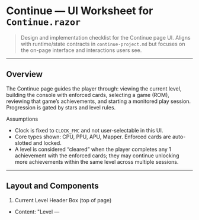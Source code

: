 # Continue — UI Worksheet for `Continue.razor`

> Design and implementation checklist for the Continue page UI. Aligns with runtime/state contracts in `continue-project.md` but focuses on the on-page interface and interactions users see.

---

## Overview

The Continue page guides the player through: viewing the current level, building the console with enforced cards, selecting a game (ROM), reviewing that game’s achievements, and starting a monitored play session. Progression is gated by stars and level rules.

Assumptions
- Clock is fixed to `CLOCK_FMC` and not user-selectable in this UI.
- Core types shown: CPU, PPU, APU, Mapper. Enforced cards are auto-slotted and locked.
- A level is considered “cleared” when the player completes any 1 achievement with the enforced cards; they may continue unlocking more achievements within the same level across multiple sessions.

---

## Layout and Components

1) Current Level Header Box (top of page)
- Content: "Level <number> — <Title>"
- Enforced Cards: textual list of the enforced/required cards for the level (e.g., CPU_X, PPU_Y, APU_Z, MAPPER_N).
  - Each enforced card name is clickable; clicking opens a full-screen modal with a zoomed representation of that card. The screen behind is darkened until close.
- Level Clear State: shows a status chip/badge: "Cleared" or "Not Cleared" for the current level.
  - Definition: Cleared if the player has completed any 1 achievement while using the enforced cards for this level.
  - Resets to Not Cleared upon advancing to the next level.
- CTA under the header box: "Go to next level (5 stars)" button.
  - Disabled if the player lacks the required stars for the current level’s threshold.

2) Core Selector (2x2 grid)
- Shows four slots: CPU, PPU, APU, Mapper. The Clock is omitted (implicitly `CLOCK_FMC`).
- Each slot is displayed as a card (empty state text: "Select a CPU Core" / "Select a PPU Core" / etc.).
- Enforced cards appear pre-slotted in their corresponding slots, grayed-out, with a white Lock icon overlay. They are not removable or editable for this level.
- Non-enforced slots are player-selectable; clicking opens a picker to choose from owned/inventory cards of the matching type.
- On level advance, non-enforced slots reset to empty. Enforced slots update to the next level’s enforced cards.

3) Game (ROM) Selector
- Enhanced ROM manager table/list showing entries from continue-db/IndexedDB with columns:
  - Title, System, Compatibility Level (or flag), Achievements (# available / # total), and Notes (if any).
- Filters: include only compatible games (have at least one achievement in DB) for progression. Non-compatible entries may display but are not selectable for progression.
- Selecting a game updates the Achievements panel below.

4) Achievements Panel
- Shows the available achievements for the selected game, with status (Completed / Not Completed). Indicate counts (e.g., 12/25 completed).
- For the next session, the engine will sample 5 uncompleted achievements, but this panel lists the full set for the selected game.

5) Session CTA
- Button: "Start the game".
  - Disabled until all required cores are satisfied (enforced + any required optional ones for a valid build) and a compatible game is selected.
  - Disabled if the selected game has zero achievements.

---

## Interaction Details

Modal for Card Zoom
- Trigger: click any enforced card name in the header box.
- Behavior: full-screen overlay with darkened backdrop; shows a large card visual with card title, type, and metadata; close via [X] or backdrop click.

Level Clear Indicator
- Reads from Save: a transient per-level flag computed by checking if at least one achievement was unlocked while this level’s enforced cards were active.
- On advancing to next level, the clear indicator resets for the new current level.

Start/Next Buttons
- Start the game: becomes enabled when build constraints are satisfied and a compatible game with achievements is selected.
- Go to next level (5 stars): enabled when `save.stars >= currentLevel.requiredStars`.
  - Label shows "(5 stars)" as specified; the required threshold can be dynamic under the hood, but the copy here follows the spec string.

Achievement Progress Within a Level
- The player can unlock multiple achievements over multiple sessions while remaining on the same level. The level’s clear condition (any 1) is simply the minimum threshold to consider it cleared; unlocking more is allowed and contributes stars.

---

## Data & Bindings

- Current Level: `save.currentLevel`, display paired `Level` content from DB (title, requiredCards, requiredStars).
- Enforced Cards: `level.requiredCards` mapped to their types (CPU/PPU/APU/Mapper) and slotted automatically.
- Locked State: enforced slots are non-interactive; display lock overlay.
- Inventory Cards: `save.inventoryCards` filter by type to populate pickers.
- ROM Registry: `save.romRegistry` joined to Content DB `games` for title/system and to achievements index for counts.
- Achievements List: all `achievements` for selected game, with completion marked via `save.unlockedAchievements`.
- Cleared Flag: derived per-level property based on presence of any unlocked achievement earned with this level’s enforced build.

---

## Acceptance Checklist (Tasks with Subtasks)

Top Header Box
- [ ] Render current level number and title
- [ ] Render enforced cards as clickable text chips
  - [ ] Click → open full-screen modal with zoomed card
  - [ ] Backdrop darkens; ESC/backdrop click closes
- [ ] Show level clear status chip (Cleared/Not Cleared)
  - [ ] Compute from save + per-level session unlock history
  - [ ] Reset on level advance
- [ ] "Go to next level (5 stars)" button
  - [ ] Disable if `save.stars < requiredStars`
  - [ ] On click → advance level, grant rewards, reset unlocked slots

Core Selector (2x2 Grid)
- [ ] Layout four slots (CPU, PPU, APU, Mapper)
- [ ] Auto-slot enforced cards; gray-out + white Lock overlay
- [ ] Empty slot copy: "Select a <Type> Core"
- [ ] Slot picker for non-enforced slots (filters inventory by type)
- [ ] Reset non-enforced slots on level change
- [ ] Clock omitted (implicitly `CLOCK_FMC`)

Game (ROM) Selector
- [ ] List ROM entries with Title/System/Compatibility/Achievements/Notes
- [ ] Mark and/or filter incompatible or no-achievement games
- [ ] Selecting a game updates the Achievements panel

Achievements Panel
- [ ] List achievements for selected game with completion state
- [ ] Show counts (completed/total)
- [ ] Indicate which are already unlocked in save

Session CTA
- [ ] "Start the game" button
  - [ ] Disable until build is valid (all required slots satisfied)
  - [ ] Disable if selected game has zero achievements
  - [ ] Enable when both build and game conditions are met
  - [ ] On click → begin session (engine assigns 5 random uncompleted achievements)

State/Rules Wiring
- [ ] Bind `save.currentLevel`, `save.stars`, and `levels[index]`
- [ ] Derive clear flag for this level (any 1 achievement with enforced build)
- [ ] Update inventory on level advance (grant forced cards where applicable)
- [ ] Persist selections (optional: temp build choices) per session or per level as needed

Accessibility & UX
- [ ] All interactive elements keyboard-navigable; focus states visible
- [ ] Modal has initial focus trap and ESC to close
- [ ] Labels/aria for lock icons and disabled states
- [ ] Responsive layout: header box, 2x2 core grid, and tables scale down gracefully

---

## Edge Cases
- No compatible ROMs: ROM selector shows an empty state with guidance to add ROMs or import DB.
- Selected game has no remaining uncompleted achievements: Start button disabled with tooltip.
- Inventory lacks optional cores: slot picker indicates none available.
- Emulator/session abort: return from session leaves page state intact; clear flag unaffected.

---

## Minimal Visual Wireframe (ASCII)

[ Level N — Title                         (Cleared|Not Cleared) ]
[ Enforced: CPU_X • PPU_Y • APU_Z • MAPPER_N ]  [Go to next level (5 stars)]

[ CPU Slot ]  [ PPU Slot ]
[ APU Slot ]  [ Mapper Slot ]

[ ROM List / Manager Table .................................... ]

[ Achievements for Selected Game ............................... ]
- [ ] Achievement A
- [x] Achievement B (completed)
...

[ Start the game ]

---

## Definition of Done (UI scope)
- [ ] All acceptance items above checked
- [ ] Integrated with workflow engine events (start/assign/stop)
- [ ] Save/load reflects clear state and star thresholds accurately
- [ ] Light smoke test across desktop and mobile breakpoints
